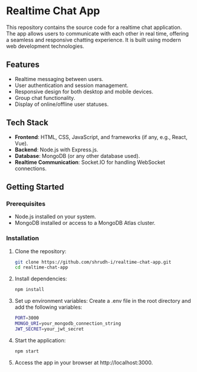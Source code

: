 # Realtime Chat App

This repository contains the source code for a realtime chat application. The app allows users to communicate with each other in real time, offering a seamless and responsive chatting experience. It is built using modern web development technologies.

## Features
- Realtime messaging between users.
- User authentication and session management.
- Responsive design for both desktop and mobile devices.
- Group chat functionality.
- Display of online/offline user statuses.

## Tech Stack
- **Frontend**: HTML, CSS, JavaScript, and frameworks (if any, e.g., React, Vue).
- **Backend**: Node.js with Express.js.
- **Database**: MongoDB (or any other database used).
- **Realtime Communication**: Socket.IO for handling WebSocket connections.

## Getting Started

### Prerequisites
- Node.js installed on your system.
- MongoDB installed or access to a MongoDB Atlas cluster.

### Installation
1. Clone the repository:
   ```bash
   git clone https://github.com/shrudh-i/realtime-chat-app.git
   cd realtime-chat-app
2. Install dependencies:
   ```bash
   npm install
3. Set up environment variables: Create a .env file in the root directory and add the following variables:
   ```bash
   PORT=3000
   MONGO_URI=your_mongodb_connection_string
   JWT_SECRET=your_jwt_secret
4. Start the application:
   ```bash
   npm start
5. Access the app in your browser at http://localhost:3000.

